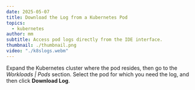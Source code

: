 ```yaml
---
date: 2025-05-07
title: Download the Log from a Kubernetes Pod
topics:
  - kubernetes
author: mm
subtitle: Access pod logs directly from the IDE interface.
thumbnail: ./thumbnail.png
video: "./k8slogs.webm"
---
```


Expand the Kubernetes cluster where the pod resides, then go to the _Workloads | Pods_ section. Select the pod for which you need the log, and then click **Download Log**.
